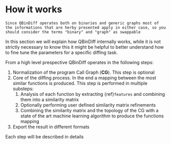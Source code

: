 # How it works

```{warning}
Since QBinDiff operates both on binaries and generic graphs most of the informations that are herby presented apply in either case, so you should consider the terms "binary" and "graph" as swappable
```

In this section we will explain how QBinDiff internally works, while it is not strictly necessary to know this it might be helpful to better understand how to fine tune the parameters for a specific diffing task.

From a high level prespective QBinDiff operates in the following steps:
1. Normalization of the program Call Graph (**CG**). This step is optional
2. Core of the diffing process. In the end a mapping between the most similar functions is produced. This step is performed in multiple substeps:
   1. Analysis of each function by extracting {ref}`features` and combining them into a similarity matrix
   2. Optionally performing user defined similarity matrix refinements
   3. Combining the similarity matrix and the topology of the CG with a state of the art machine learning algorithm to produce the functions mapping
3. Export the result in different formats

Each step will be described in details
